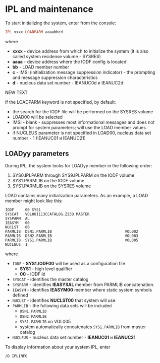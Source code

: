 # IPL and maintenance

To start initializing the system, enter from the console:
```haskell
IPL xxxx LOADPARM aaaabbcd
```
where 
* **xxxx** - device address from which to initialize the system (it is also called system residense volume - SYSRES)
* **аааа** - device address where the IODF config is located
* **bb**   - LOAD member number
* **c**    - IMSI (initialization message suppression indicator) - the prompting and message suppression characteristics
* **d**    - nucleus data set number - IEANUC0d и IEANUC2d


NEW TEXT

If the LOADPARM keyword is not specified, by default:
* the search for the IODF file will be performed on the SYSRES volume
* LOAD00 will be selected
* IMSI - blank - suppresses most informational messages and does not prompt for system parameters; will use the LOAD member values
* if NUCLEUS parameter is not specified in LOAD00, nucleus data set number - 1 (IEANUC01 и IEANUC21)

## LOADyy parameters

During IPL, the system looks for LOADyy member in the following order:
1. SYS0.IPLPARM through SYS9.IPLPARM on the IODF volume
2. SYS1.PARMLIB on the IODF volume
3. SYS1.PARMLIB on the SYSRES volume

LOAD contains many initialization parameters. As an example, a LOAD member might look like this:
```
IODF     00 SYS1                                            
SYSCAT   VOL001113CCATALOG.Z23D.MASTER                      
SYSPARM  AL                                                 
IEASYM   00                                                 
NUCLST   00                                                 
PARMLIB  DSN1.PARMLIB                                 VOL002
PARMLIB  DSN2.PARMLIB                                 VOL003
PARMLIB  SYS1.PARMLIB                                 VOL005
NUCLEUS  1                                                  
```
where
* `IODF` - **SYS1.IODF00** will be used as a configuration file
  * **SYS1** - high level qualifier
  * **00** - IODF id 
* `SYSCAT` - identifies the master catalog
* `SYSPARM` - identifies **IEASYSAL** member from PARMLIB concatenation.
* `IEASYM` - identifies **IEASYM00** member where static system symbols defined
* `NUCLST` - identifies **NUCLST00** that system will use
* `PARMLIB` - the following data sets will be included
  * `DSN1.PARMLIB`
  * `DSN2.PARMLIB`
  * `SYS1.PARMLIB` on VOL005
  * system automatically concatenates `SYS1.PARMLIB` from master catalog
* `NUCLEUS` - nucleus data set number - **IEANUC01** и **IEANUC21**

To display information about your system IPL, enter
```
/D IPLINFO
``` 
